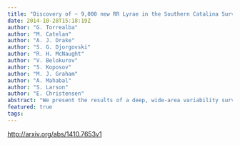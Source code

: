 ```yaml
---
title: "Discovery of ~ 9,000 new RR Lyrae in the Southern Catalina Surveys"
date: 2014-10-28T15:18:19Z
author: "G. Torrealba"
author: "M. Catelan"
author: "A. J. Drake"
author: "S. G. Djorgovski"
author: "R. H. McNaught"
author: "V. Belokurov"
author: "S. Koposov"
author: "M. J. Graham"
author: "A. Mahabal"
author: "S. Larson"
author: "E. Christensen"
abstract: "We present the results of a deep, wide-area variability survey in the Southern hemisphere, the first of its kind. As part of the Catalina Sky Surveys, the Siding Spring Survey (SSS) has covered $14,800$ square degrees in the declination range of $-75^{circ}leqdeltaleq-15^{circ}$. To mine the enormous SSS dataset efficiently we have developed two algorithms: Automatic Period Selection (APS) and Automatic Fourier Decomposition (AFD), which aim to sharpen the period estimation and produce robust lightcurve models. Armed with the APS and AFD outputs we classify $10,540$ ab-type RR Lyrae (RRab) stars ($sim$90% of which are new) across the Southern sky. As well as the positional information we supply photometric metallicities, and unreddened distances.   For the RRab stars in the halo, a study of the photometric metallicity distribution reveals a nearly Gaussian shape with a mean metallicity of ${rm [Fe/H]}=-1.4$ dex and a dispersion of $0.3$ dex. A spatial study of the RRab metallicities shows no significant radial gradient in the first $sim7$ kpc from the Galaxy center. However, further out, a small negative gradient is clearly present. This is complemented by a very obvious correlation of the mean RR Lyrae metallicity with distance above the Galactic plane, $z$. We have also carried out an initial substructure search using the discovered RRab, and present the properties of the candidates with significance greater than $2 sigma$. Most prominent among these is a southern extension of the Sagittarius dwarf galaxy's stream system, reaching down to declinations $sim -40deg$."
featured: true
tags:
---
```

http://arxiv.org/abs/1410.7653v1